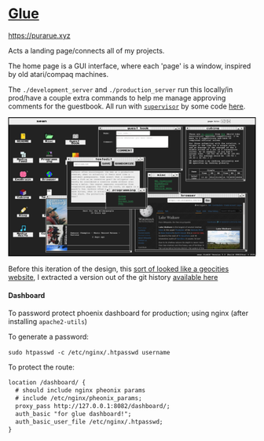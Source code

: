 # [Glue](https://purarue.xyz)

<https://purarue.xyz>

Acts a landing page/connects all of my projects.

The home page is a GUI interface, where each 'page' is a window, inspired by old atari/compaq machines.

The `./development_server` and `./production_server` run this locally/in prod/have a couple extra commands to help me manage approving comments for the guestbook. All run with [`supervisor`](https://github.com/Supervisor/supervisor) by some code [here](https://github.com/purarue/vps).

![](./assets/screenshot.png)

Before this iteration of the design, this [sort of looked like a geocities website](https://www.cameronsworld.net/), I extracted a version out of the git history [available here](https://github.com/purarue/glue_geocities)

#### Dashboard

To password protect phoenix dashboard for production; using nginx (after installing `apache2-utils`)

To generate a password:

`sudo htpasswd -c /etc/nginx/.htpasswd username`

To protect the route:

```
location /dashboard/ {
  # should include nginx pheonix params
  # include /etc/nginx/pheonix_params;
  proxy_pass http://127.0.0.1:8082/dashboard/;
  auth_basic "for glue dashboard!";
  auth_basic_user_file /etc/nginx/.htpasswd;
}
```
